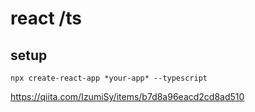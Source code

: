 # react /ts 


## setup

```
npx create-react-app *your-app* --typescript
```

https://qiita.com/IzumiSy/items/b7d8a96eacd2cd8ad510